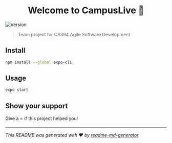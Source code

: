 <h1 align="center">Welcome to CampusLive 👋</h1>
 <p>
   <img alt="Version" src="https://img.shields.io/badge/version-1.0-blue.svg?cacheSeconds=2592000" />
 </p>

  > Team project for CS394 Agile Software Development

 ## Install

  ```sh
 npm install --global expo-cli
 ```

  ## Usage

  ```sh
 expo start
 ```

  ## Show your support

  Give a ⭐️ if this project helped you!

  ***
 _This README was generated with ❤️ by [readme-md-generator](https://github.com/kefranabg/readme-md-generator)_
